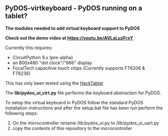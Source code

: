 ## PyDOS-virtkeyboard - PyDOS running on a tablet?

**The modules needed to add virtual keyboard support to PyDOS**

**Check out the demo video at https://youtu.be/AVLaLuzFrxY**

Currently this requires:
  - CircuitPython 9.x (pre-alpha)
  - an 800x480 "dot clock"/"666" display
  - FocalTech capacitive touch chips (Currently supports FT6206 & FT6236)

This has only been tested using the [HackTablet](https://hackaday.io/project/185831-hacktablet-crestron-tss-752-teardown-rebuild)

The **lib/pydos_ui_virt.py** file performs the keyboard abstraction for PyDOS. 

To setup the virtual keyboard in PyDOS follow the standard PyDOS installation instructions and after
the setup.bat file has been run perform the following steps:

1) On the microcontroller rename /lib/pydos_ui.py to /lib/pydos_ui_uart.py
2) copy the contents of this repository to the microcontroller
